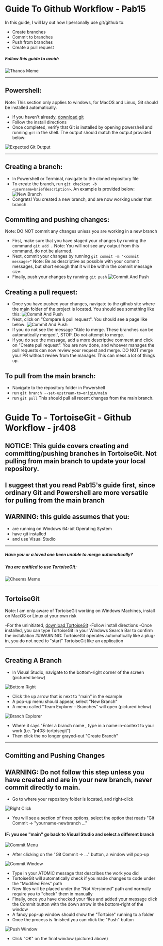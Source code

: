 # Guide To Github Workflow - Pab15 

In this guide, I will lay out how I personally use git/github to:
- Create branches
- Commit to branches
- Push from branches
- Create a pull request

##### Follow this guide to avoid:

![Thanos Meme](WorkflowExamples/ThanosMemeTwoLinesOfCodeImproved.jpg)

---

## Powershell:
Note: This section only applies to windows, for MacOS and Linux, Git should be installed automatically.
- If you haven't already, [download git](https://git-scm.com/download/win) 
- Follow the install directions
- Once completed, verify that Git is installed by opening powershell and running `git` in the shell. The output should match the output provided below:

![Expected Git Output](WorkflowExamples/gitout.PNG)

---

## Creating a branch:
- In Powershell or Terminal, navigate to the cloned repository file
- To create the branch, run `git checkout -b <username+briefdescription>`. An example is provided below:
![New Branch](WorkflowExamples/exbranch.PNG)
- Congrats! You created a new branch, and are now working under that branch.

## Commiting and pushing changes:
Note: DO NOT commit any changes unless you are working in a new branch
- First, make sure that you have staged your changes by running the command `git add .`
Note: You will not see any output from this command, do not be alarmed.
- Next, commit your changes by running `git commit -m "<commit message>"` 
Note: Be as descriptive as possible with your commit messages, but short enough that it will be within the commit message size.
- Finally, push your changes by running `git push`
![Commit And Push](WorkflowExamples/commitpush.PNG)

## Creating a pull request:
- Once you have pushed your changes, navigate to the github site where the main folder of the project is located. You should see something like this:
![Commit And Push](WorkflowExamples/exampull.PNG)
- Next, click on "Compare & pull request". You should see a page like below:
![Commit And Push](WorkflowExamples/examplepr.PNG)
- If you do not see the message "Able to merge. These branches can be automatically merged.", STOP. Do not attempt to merge.  
- If you do see the message, add a more descriptive comment and click on "Create pull request". You are now done, and whoever manages the pull requests can now review your request and merge. DO NOT merge your PR without review from the manager. This can mess a lot of things up.

## To pull from the main branch:
 - Navigate to the repository folder in Powershell
 - run `git branch --set-upstream-to=origin/main`
 - run `git pull`
 This should pull all recent changes from the main branch.

# Guide To - TortoiseGit - Github Workflow - jr408

## NOTICE: This guide covers creating and committing/pushing branches in TortoiseGit. Not pulling from main branch to update your local repository.
## I suggest that you read Pab15's guide first, since ordinary Git and Powershell are more versatile for pulling from the main branch
## WARNING: this guide assumes that you:
 - are running on Windows 64-bit Operating System
 - have git installed
 - and use Visual Studio

---

##### Have you or a loved one been unable to merge automatically?
##### You are entitled to use TortoiseGit:

![Cheems Meme](WorkflowExamples/TortoiseGitMemeMilitantChickens.jpg)

---

## TortoiseGit

Note: I am only aware of TortoiseGit working on Windows Machines, install on MacOS or Linux at your own risk

-For the uninitiated, [download TortoiseGit](https://tortoisegit.org/download/)
-Follow install directions
-Once installed, you can type TortoiseGit in your Windows Search Bar to confirm the installation
##WARNING: TortoiseGit operates automatically like a plug-in, you do not need to "start" TortoiseGit like an application

---

## Creating A Branch
- In Visual Studio, navigate to the bottom-right corner of the screen (pictured below)

![Bottom Right](WorkflowExamples/BottomRightVisualStudio.PNG)
- Click the up arrow that is next to "main" in the example
- A pop-up menu should appear, select "New Branch"
- A menu called "Team Explorer - Branches" will open (pictured below)

![Branch Explorer](WorkflowExamples/TeamExplorerBranches.PNG)
- Where it says "Enter a branch name <Required>, type in a name in-context to your work (i.e. "jr408-tortoisegit")
- Then click the no longer grayed-out "Create Branch"

---

## Comitting and Pushing Changes
## WARNING: Do not follow this step unless you have created and are in your new branch, never commit directly to main.
- Go to where your repository folder is located, and right-click

![Right Click](WorkflowExamples/RightClickRepo.PNG)
- You will see a section of three options, select the option that reads "Git Commit -> "yourname-newbranch ..."
#### IF: you see "main" go back to Visual Studio and select a different branch

![Commit Menu](WorkflowExamples/TortoiseGitCommit.PNG) 
- After clicking on the "Git Commit -> ..." button, a window will pop-up

![Commit Window](WorkflowExamples/CommitMenuTortoise.PNG)
- Type in your ATOMIC message that describes the work you did
- TortoiseGit will automatically check if you made changes to code under the "Modified Files" path
- New files will be placed under the "Not Versioned" path and normally require you to "check" them in manually
- Finally, once you have checked your files and added your message click the Commit button with the down arrow in the bottom-right of the window
- A fancy pop-up window should show the "Tortoise" running to a folder
- Once the process is finished you can click the "Push" button

![Push Window](WorkflowExamples/PushWindowTortoise.PNG)
- Click "OK" on the final window (pictured above)
 

